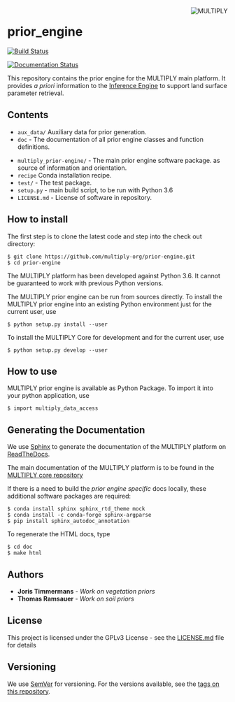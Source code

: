 <img alt="MULTIPLY" align="right" src="https://raw.githubusercontent.com/multiply-org/multiply-core/master/doc/source/_static/logo/Multiply_multicolour.png" />

# prior_engine

[![Build Status](https://travis-ci.org/multiply-org/prior-engine.svg?branch=master)](https://travis-ci.org/multiply-org/prior-engine)
<!-- [![Documentation Status](https://readthedocs.org/projects/prior-engine/badge/?version=latest)](http://prior-engine.readthedocs.io/en/latest/?badge=latest) -->
[![Documentation Status](https://readthedocs.org/projects/multiply/badge/?version=latest)](http://multiply.readthedocs.io/en/latest/?badge=latest)
                
This repository contains the prior engine for the MULTIPLY main platform.
It provides *a priori* information to the [Inference Engine]() to support land surface parameter retrieval.

<!-- Add plans and current status? -->

## Contents

* `aux_data/` Auxiliary data for prior generation.
* `doc` - The documentation of all prior engine classes and function definitions. 
<!-- * `helpers/` - Helper functions. -->
* `multiply_prior-engine/` - The main prior engine software package.
as source of information and orientation.
* `recipe` Conda installation recipe.
* `test/` - The test package.
* `setup.py` - main build script, to be run with Python 3.6
* `LICENSE.md` - License of software in repository.

## How to install

The first step is to clone the latest code and step into the check out directory: 

    $ git clone https://github.com/multiply-org/prior-engine.git
    $ cd prior-engine
    
The MULTIPLY platform has been developed against Python 3.6. 
It cannot be guaranteed to work with previous Python versions.

The MULTIPLY prior engine can be run from sources directly.
To install the MULTIPLY prior engine into an existing Python environment just for the current user, use

    $ python setup.py install --user
    
To install the MULTIPLY Core for development and for the current user, use

    $ python setup.py develop --user

## How to use

MULTIPLY prior engine is available as Python Package. 
To import it into your python application, use

    $ import multiply_data_access
    
## Generating the Documentation

We use [Sphinx](http://www.sphinx-doc.org/en/stable/rest.html) to generate the documentation of the MULTIPLY platform 
on [ReadTheDocs](http://multiply.readthedocs.io/en/latest/). 

The main documentation of the MULTIPLY platform is to be found in the [MULTIPLY core repository](https://github.com/multiply-org/multiply-core)

If there is a need to build the *prior engine specific* docs locally, these additional software packages are required:

    $ conda install sphinx sphinx_rtd_theme mock
    $ conda install -c conda-forge sphinx-argparse
    $ pip install sphinx_autodoc_annotation

To regenerate the HTML docs, type    
    
    $ cd doc
    $ make html

## Authors

* **Joris Timmermans** - *Work on vegetation priors* 
* **Thomas Ramsauer** - *Work on soil priors* 

<!-- See also the list of [contributors](https://github.com/your/project/contributors) who participated in this project. -->

## License

This project is licensed under the GPLv3 License - see the [LICENSE.md](LICENSE.md) file for details

<!-- ## Acknowledgments -->

<!-- * Alexander Löw for.. -->

## Versioning

We use [SemVer](http://semver.org/) for versioning. For the versions available, see the [tags on this repository](https://github.com/multiply-org/prior-engine/tags). 
